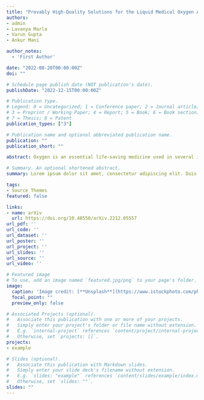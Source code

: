 ```yaml
---
title: "Provably High-Quality Solutions for the Liquid Medical Oxygen Allocation Problem"
authors:
- admin
- Lavanya Marla
- Varun Gupta
- Ankur Mani

author_notes:
  - 'First Author'

date: "2022-08-20T00:00:00Z"
doi: ""

# Schedule page publish date (NOT publication's date).
publishDate: "2022-12-15T00:00:00Z"

# Publication type.
# Legend: 0 = Uncategorized; 1 = Conference paper; 2 = Journal article;
# 3 = Preprint / Working Paper; 4 = Report; 5 = Book; 6 = Book section;
# 7 = Thesis; 8 = Patent
publication_types: ["3"]

# Publication name and optional abbreviated publication name.
publication: ""
publication_short: ""

abstract: Oxygen is an essential life-saving medicine used in several indications at all levels of healthcare. During the COVID-19 pandemic, the demand for liquid medical oxygen (LMO) has increased significantly due to the occurrence of lung infections in many patients. However, many countries and regions are not prepared for the emergence of this phenomenon, and the limited supply of LMO has resulted in unsatisfied usage needs in many regions. In this paper, we formulated a linear programming model with the objective to minimize the unsatisfied demand given the constraints of supply and transportation capacity. The decision variables are how much LMO should be transferred from a place to another at each time interval using a specific number of vehicles. Multiple storage points are added into the network to allow for more flexible allocation strategies. The proposed model is implemented in India with real-world LMO supply and demand data as a case study. Compared to the manually designed allocation strategy, the proposed model successfully reduces the unsatisfied demand.

# Summary. An optional shortened abstract.
summary: Lorem ipsum dolor sit amet, consectetur adipiscing elit. Duis posuere tellus ac convallis placerat. Proin tincidunt magna sed ex sollicitudin condimentum.

tags:
- Source Themes
featured: false

links:
- name: arXiv
  url: https://doi.org/10.48550/arXiv.2212.05557
url_pdf: ''
url_code: ''
url_dataset: ''
url_poster: ''
url_project: ''
url_slides: ''
url_source: ''
url_video: ''

# Featured image
# To use, add an image named `featured.jpg/png` to your page's folder. 
image:
  caption: 'Image credit: [**Unsplash**](https://www.istockphoto.com/photo/man-has-respiratory-problem-from-covid-19-so-wear-inhaler-oxygen-mask-gm1270433801-373384541)'
  focal_point: ""
  preview_only: false

# Associated Projects (optional).
#   Associate this publication with one or more of your projects.
#   Simply enter your project's folder or file name without extension.
#   E.g. `internal-project` references `content/project/internal-project/index.md`.
#   Otherwise, set `projects: []`.
projects:
- example

# Slides (optional).
#   Associate this publication with Markdown slides.
#   Simply enter your slide deck's filename without extension.
#   E.g. `slides: "example"` references `content/slides/example/index.md`.
#   Otherwise, set `slides: ""`.
slides: ""
---
```

